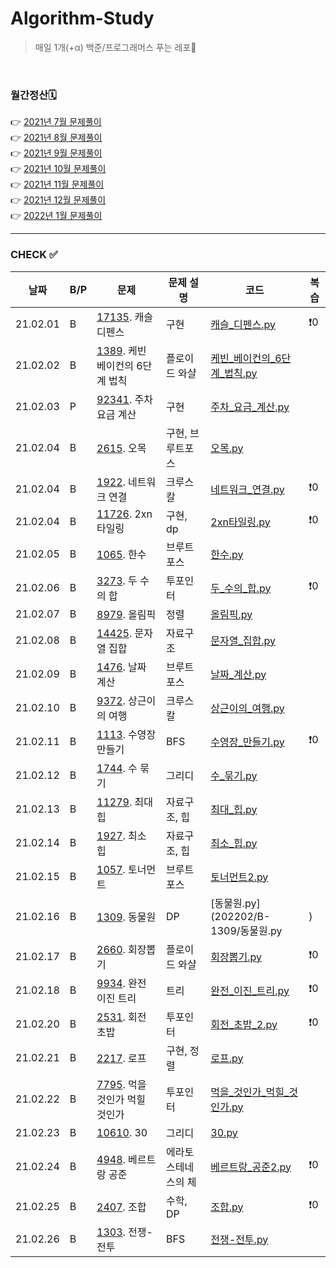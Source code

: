 # Algorithm-Study

> 매일 1개(+α) 백준/프로그래머스 푸는 레포🐢   

<br>

### 월간정산🗓
👉 [2021년 7월 문제풀이](monthly/202107.md)     
👉 [2021년 8월 문제풀이](monthly/202108.md)   
👉 [2021년 9월 문제풀이](monthly/202109.md)   
👉 [2021년 10월 문제풀이](monthly/202110.md)    
👉 [2021년 11월 문제풀이](monthly/202111.md)    
👉 [2021년 12월 문제풀이](monthly/202112.md)    
👉 [2022년 1월 문제풀이](monthly/202201.md)    


----
### CHECK ✅
|날짜|B/P|문제|문제 설명|코드|복습|
|---|---|---|---|---|---|
|21.02.01|B|[17135](https://www.acmicpc.net/problem/17135). 캐슬 디펜스|구현|[캐슬_디펜스.py](202202/B-17135/캐슬_디펜스.py)|❗️0|
|21.02.02|B|[1389](https://www.acmicpc.net/problem/1389). 케빈 베이컨의 6단계 법칙|플로이드 와샬|[케빈_베이컨의_6단계_법칙.py](202202/B-1389/케빈_베이컨의_6단계_법칙.py)||
|21.02.03|P|[92341](https://programmers.co.kr/learn/courses/30/lessons/92341). 주차 요금 계산|구현|[주차_요금_계산.py](202202/P-92341/주차_요금_계산.py)||
|21.02.04|B|[2615](https://www.acmicpc.net/problem/2615). 오목|구현, 브루트포스|[오목.py](202202/B-2615/오목.py)||
|21.02.04|B|[1922](https://www.acmicpc.net/problem/1922). 네트워크 연결|크루스칼|[네트워크_연결.py](202202/B-1922/네트워크_연결.py)|❗️0||21.02.04|B|[2887](https://www.acmicpc.net/problem/2887). 행성 터널|크루스칼|[행성_터널.py](202202/B-2887/행성_터널.py)|❗️0|
|21.02.04|B|[11726](https://www.acmicpc.net/problem/11726). 2xn타일링|구현, dp|[2xn타일링.py](202202/B-11726/2xn타일링.py)|❗️0|
|21.02.05|B|[1065](https://www.acmicpc.net/problem/1065). 한수|브루트 포스|[한수.py](202202/B-1065/한수.py)||
|21.02.06|B|[3273](https://www.acmicpc.net/problem/3273). 두 수의 합|투포인터|[두_수의_합.py](202202/B-3273/두_수의_합.py)|❗️0|
|21.02.07|B|[8979](https://www.acmicpc.net/problem/8979). 올림픽|정렬|[올림픽.py](202202/B-8979/올림픽.py)||
|21.02.08|B|[14425](https://www.acmicpc.net/problem/14425). 문자열 집합|자료구조|[문자열_집합.py](202202/B-14425/문자열_집합.py)||
|21.02.09|B|[1476](https://www.acmicpc.net/problem/1476). 날짜 계산|브루트포스|[날짜_계산.py](202202/B-1476/날짜_계산.py)||
|21.02.10|B|[9372](https://www.acmicpc.net/problem/9372). 상근이의 여행|크루스칼|[상근이의_여행.py](202202/B-9372/상근이의_여행%20copy.py)||
|21.02.11|B|[1113](https://www.acmicpc.net/problem/1113). 수영장 만들기|BFS|[수영장_만들기.py](202202/B-1113/수영장_만들기.py)|❗️0|
|21.02.12|B|[1744](https://www.acmicpc.net/problem/1744). 수 묶기|그리디|[수_묶기.py](202202/B-1744/수_묶기.py)||
|21.02.13|B|[11279](https://www.acmicpc.net/problem/11279). 최대 힙|자료구조, 힙|[최대_힙.py](202202/B-11279/최대_힙.py)||
|21.02.14|B|[1927](https://www.acmicpc.net/problem/1927). 최소 힙|자료구조, 힙|[최소_힙.py](202202/B-1927/최소_힙.py)||
|21.02.15|B|[1057](https://www.acmicpc.net/problem/1057). 토너먼트|브루트포스|[토너먼트2.py](202202/B-1057/토너먼트2.py)||
|21.02.16|B|[1309](https://www.acmicpc.net/problem/1309). 동물원|DP|[동물원.py](202202/B-1309/동물원.py|)|❗️0|
|21.02.17|B|[2660](https://www.acmicpc.net/problem/2660). 회장뽑기|플로이드 와샬|[회장뽑기.py](202202/B-2660/회장뽑기.py)|❗️0|
|21.02.18|B|[9934](https://www.acmicpc.net/problem/9934). 완전 이진 트리|트리|[완전_이진_트리.py](202202/B-9934/완전_이진_트리.py)|❗️0|
|21.02.20|B|[2531](https://www.acmicpc.net/problem/2531). 회전 초밥|투포인터|[회전_초밥_2.py](202202/B-2531/회전_초밥_2.py)|❗️0|
|21.02.21|B|[2217](https://www.acmicpc.net/problem/2217). 로프|구현, 정렬|[로프.py](202202/B-2217/로프.py)||
|21.02.22|B|[7795](https://www.acmicpc.net/problem/7795). 먹을 것인가 먹힐 것인가|투포인터|[먹을_것인가_먹힐_것인가.py](202202/B-7795/먹을_것인가_먹힐_것인가.py)||
|21.02.23|B|[10610](https://www.acmicpc.net/problem/10610). 30|그리디|[30.py](202202/B-10610/30.py)||
|21.02.24|B|[4948](https://www.acmicpc.net/problem/4948). 베르트랑 공준|에라토스테네스의 체|[베르트랑_공준2.py](202202/B-4948/베르트랑_공준2.py)|❗️0|
|21.02.25|B|[2407](https://www.acmicpc.net/problem/2407). 조합|수학, DP|[조합.py](202202/B-2407/조합.py)|❗️0|
|21.02.26|B|[1303](https://www.acmicpc.net/problem/1303). 전쟁-전투|BFS|[전쟁-전투.py](202202/B-1303/전쟁-전투.py)||